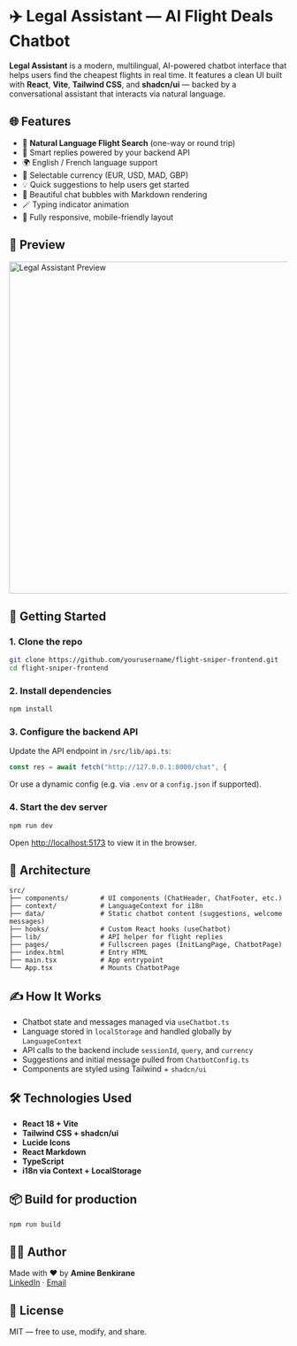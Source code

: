 # ✈️ Legal Assistant — AI Flight Deals Chatbot

**Legal Assistant** is a modern, multilingual, AI-powered chatbot interface that helps users find the cheapest flights in real time. It features a clean UI built with **React**, **Vite**, **Tailwind CSS**, and **shadcn/ui** — backed by a conversational assistant that interacts via natural language.

## 🌐 Features

- 🎯 **Natural Language Flight Search** (one-way or round trip)
- 🧠 Smart replies powered by your backend API
- 🌍 English / French language support
- 💱 Selectable currency (EUR, USD, MAD, GBP)
- 💡 Quick suggestions to help users get started
- 💬 Beautiful chat bubbles with Markdown rendering
- 🪄 Typing indicator animation
- 📱 Fully responsive, mobile-friendly layout

## 📸 Preview

<img src="https://user-images.githubusercontent.com/example/flight-sniper-preview.png" alt="Legal Assistant Preview" width="600" />

## 🚀 Getting Started

### 1. Clone the repo

```bash
git clone https://github.com/yourusername/flight-sniper-frontend.git
cd flight-sniper-frontend
```

### 2. Install dependencies

```bash
npm install
```

### 3. Configure the backend API

Update the API endpoint in `/src/lib/api.ts`:

```ts
const res = await fetch("http://127.0.0.1:8000/chat", {
```

Or use a dynamic config (e.g. via `.env` or a `config.json` if supported).

### 4. Start the dev server

```bash
npm run dev
```

Open [http://localhost:5173](http://localhost:5173) to view it in the browser.

## 🧠 Architecture

```
src/
├── components/        # UI components (ChatHeader, ChatFooter, etc.)
├── context/           # LanguageContext for i18n
├── data/              # Static chatbot content (suggestions, welcome messages)
├── hooks/             # Custom React hooks (useChatbot)
├── lib/               # API helper for flight replies
├── pages/             # Fullscreen pages (InitLangPage, ChatbotPage)
├── index.html         # Entry HTML
├── main.tsx           # App entrypoint
└── App.tsx            # Mounts ChatbotPage
```

## ✍️ How It Works

- Chatbot state and messages managed via `useChatbot.ts`
- Language stored in `localStorage` and handled globally by `LanguageContext`
- API calls to the backend include `sessionId`, `query`, and `currency`
- Suggestions and initial message pulled from `ChatbotConfig.ts`
- Components are styled using Tailwind + `shadcn/ui`

## 🛠️ Technologies Used

- **React 18 + Vite**
- **Tailwind CSS + shadcn/ui**
- **Lucide Icons**
- **React Markdown**
- **TypeScript**
- **i18n via Context + LocalStorage**

## 📦 Build for production

```bash
npm run build
```

## 🧑‍💻 Author

Made with ❤️ by **Amine Benkirane**  
[LinkedIn](https://www.linkedin.com/in/aminebenkirane-ml) · [Email](mailto:aminebenkirane.pro@gmail.com)

## 🪪 License

MIT — free to use, modify, and share.
